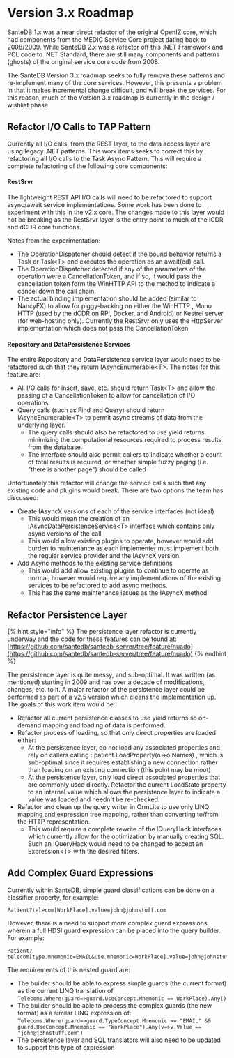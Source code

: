 # Version 3.x Roadmap

SanteDB 1.x was a near direct refactor of the original OpenIZ core, which had components from the MEDIC Service Core project dating back to 2008/2009. While SanteDB 2.x was a refactor off this .NET Framework and PCL code to .NET Standard, there are still many components and patterns (ghosts) of the original service core code from 2008.&#x20;

The SanteDB Version 3.x roadmap seeks to fully remove these patterns and re-implement many of the core services. However, this presents a problem in that it makes incremental change difficult, and will break the services. For this reason, much of the Version 3.x roadmap is currently in the design / wishlist phase.

## Refactor I/O Calls to TAP Pattern

Currently all I/O calls, from the REST layer, to the data access layer are using legacy .NET patterns. This work items seeks to correct this by refactoring all I/O calls to the Task Async Pattern. This will require a complete refactoring of the following core components:

#### RestSrvr

The lightweight REST API I/O calls will need to be refactored to support async/await service implementations. Some work has been done to experiment with this in the v2.x core. The changes made to this layer would not be breaking as the RestSrvr layer is the entry point to much of the iCDR and dCDR core functions.

Notes from the experimentation:

* The OperationDispatcher should detect if the bound behavior returns a Task or Task\<T> and executes the operation as an await(ed) call.
* The OperationDispatcher detected if any of the parameters of the operation were a CancellationToken, and if so, it would pass the cancellation token form the WinHTTP API to the method to indicate a cancel down the call chain.
* The actual binding implementation should be added (similar to NancyFX) to allow for piggy-backing on either the WinHTTP , Mono HTTP  (used by the dCDR on RPi, Docker, and Android) or Kestrel server (for web-hosting only). Currently the RestSrvr only uses the HttpServer implementation which does not pass the CancellationToken

#### Repository and DataPersistence Services

The entire Repository and DataPersistence service layer would need to be refactored such that they return IAsyncEnumerable\<T>. The notes for this feature are:

* All I/O calls for insert, save, etc. should return Task\<T> and allow the passing of a CancellationToken to allow for cancellation of I/O operations.
* Query calls (such as Find and Query) should return IAsyncEnumerable\<T> to permit async streams of data from the underlying layer.
  * The query calls should also be refactored to use yield returns minimizing the computational resources required to process results from the database.
  * The interface should also permit callers to indicate whether a count of total results is required, or whether simple fuzzy paging (i.e. "there is another page") should be called

Unfortunately this refactor will change the service calls such that any existing code and plugins would break. There are two options the team has discussed:

* Create IAsyncX versions of each of the service interfaces (not ideal)
  * This would mean the creation of an IAsyncDataPersistenceService\<T> interface which contains only async versions of the call
  * This would allow existing plugins to operate, however would add burden to maintenance as each implementer must implement both the regular service provider and the IAsyncX version.
* Add Async methods to the existing service definitions
  * This would add allow existing plugins to continue to operate as normal, however would require any implementations of the existing services to be refactored to add async methods.
  * This has the same maintenance issues as the IAsyncX method

## Refactor Persistence Layer

{% hint style="info" %}
The persistence layer refactor is currently underway and the code for these features can be found at: [https://github.com/santedb/santedb-server/tree/feature/nuado](https://github.com/santedb/santedb-server/tree/feature/nuado)
{% endhint %}

The persistence layer is quite messy, and sub-optimal. It was written (as mentioned) starting in 2009 and has over a decade of modifications, changes, etc. to it. A major refactor of the persistence layer could be performed as part of a v2.5 version which cleans the implementation up. The goals of this work item would be:

* Refactor all current persistence classes to use yield returns so on-demand mapping and loading of data is performed.
* Refactor process of loading, so that only direct properties are loaded either:
  * At the persistence layer, do not load any associated properties and rely on callers calling : patient.LoadProperty(o=>o.Names) , which is sub-optimal since it requires establishing a new connection rather than loading on an existing connection (this point may be moot)
  * At the persistence layer, only load direct associated properties that are commonly used directly. Refactor the current LoadState property to an internal value which allows the persistence layer to indicate a value was loaded and needn't be re-checked.
* Refactor and clean up the query writer in OrmLite to use only LINQ mapping and expression tree mapping, rather than converting to/from the HTTP representation.
  * This would require a complete rewrite of the IQueryHack interfaces which currently allow for the optimization by manually creating SQL. Such an IQueryHack would need to be changed to accept an Expression\<T> with the desired filters.

## Add Complex Guard Expressions

Currently within SanteDB, simple guard classifications can be done on a classifier property, for example:

```
Patient?telecom[WorkPlace].value=john@johnstuff.com
```

However, there is a need to support more complex guard expressions wherein a full HDSI guard expression can be placed into the query builder. For example:

```
Patient?telecom[type.mnemonic=EMAIL&use.mnemonic=WorkPlace].value=john@johnstuff.com
```

The requirements of this nested guard are:

* The builder should be able to express simple guards (the current format) as the current LINQ translation of `Telecoms.Where(guard=>guard.UseConcept.Mnemonic == WorkPlace).Any()`&#x20;
* The builder should be able to process the complex guards (the new format) as a similar LINQ expression of: `Telecoms.Where(guard=>guard.TypeConcept.Mnemonic == "EMAIL" && guard.UseConcept.Mnemonic == "WorkPlace").Any(v=>v.Value == "john@johnstuff.com")`&#x20;
* The persistence layer and SQL translators will also need to be updated to support this type of expression

